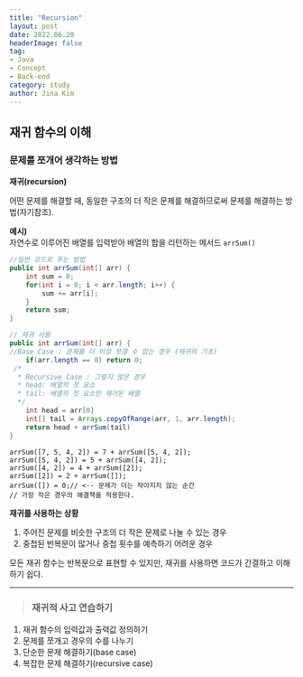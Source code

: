 ```yaml
---
title: "Recursion"
layout: post
date: 2022.06.20
headerImage: false
tag:
- Java
- Concept
- Back-end
category: study
author: Jina Kim
---
```


## 재귀 함수의 이해
### 문제를 쪼개어 생각하는 방법

**재귀(recursion)**  

어떤 문제를 해결할 때, 동일한 구조의 더 작은 문제를 해결하므로써 문제를 해결하는 방법(자기참조).  


**예시)**  
자연수로 이루어진 배열를 입력받아 배열의 합을 리턴하는 메서드 `arrSum()`

```java
//일반 코드로 푸는 방법
public int arrSum(int[] arr) {
	int sum = 0;
	for(int i = 0; i < arr.length; i++) {
		sum += arr[i];
	}
	return sum;
}
```
```java
// 재귀 사용
public int arrSum(int[] arr) {
//Base Case : 문제를 더 이상 쪼갤 수 없는 경우 (재귀의 기초)
	if(arr.length == 0) return 0;
 /*
  * Recursive Case : 그렇지 않은 경우
  * head: 배열의 첫 요소
  * tail: 배열의 첫 요소만 제거된 배열
  */
	int head = arr[0]
	int[] tail = Arrays.copyOfRange(arr, 1, arr.length);
	return head + arrSum(tail)
}
```
```
arrSum([7, 5, 4, 2]) = 7 + arrSum([5, 4, 2]);
arrSum([5, 4, 2]) = 5 + arrSum([4, 2]);
arrSum([4, 2]) = 4 + arrSum([2]);
arrSum([2]) = 2 + arrSum([]);
arrSum([]) = 0;// <-- 문제가 더는 작아지지 않는 순간
// 가장 작은 경우의 해결책을 적용한다.
```

**재귀를 사용하는 상황**  

1. 주어진 문제를 비슷한 구조의 더 작은 문제로 나눌 수 있는 경우  
2. 중첩된 반복문이 많거나 중첩 횟수를 예측하기 어려운 경우  


모든 재귀 함수는 반복문으로 표현할 수 있지만, 재귀를 사용하면 코드가 간결하고 이해하기 쉽다.

-----
 > ### 재귀적 사고 연습하기
1. 재귀 함수의 입력값과 출력값 정의하기
2. 문제를 쪼개고 경우의 수를 나누기
3. 단순한 문제 해결하기(base case)
4. 복잡한 문제 해결하기(recursive case)
